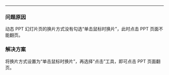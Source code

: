 <Title>为什么点击动态 PPT 文件页面不能进行翻页？</Title>



- - -

### 问题原因

动态 PPT 幻灯片页的换片方式没有勾选“单击鼠标时换片”，此时点击 PPT 页面不能翻页。

### 解决方案

将换片方式设置为“单击鼠标时换片”，再选择“点击”工具，即可点击 PPT 页面翻页。